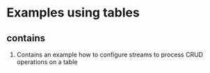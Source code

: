 # Examples using tables

## contains

1. Contains an example how to configure streams to process CRUD operations on a table
